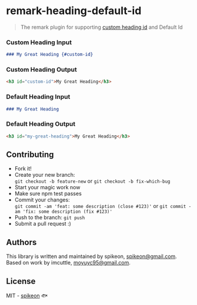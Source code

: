 # remark-heading-default-id

> The remark plugin for supporting [custom heading id](https://www.markdownguide.org/extended-syntax/#heading-ids) and Default Id

### Custom Heading Input

```markdown
### My Great Heading {#custom-id}
```

### Custom Heading Output

```html
<h3 id="custom-id">My Great Heading</h3>
```

### Default Heading Input

```markdown
### My Great Heading
```

### Default Heading Output

```html
<h3 id="my-great-heading">My Great Heading</h3>
```

## Contributing

- Fork it!
- Create your new branch:  
  `git checkout -b feature-new` or `git checkout -b fix-which-bug`
- Start your magic work now
- Make sure npm test passes
- Commit your changes:  
  `git commit -am 'feat: some description (close #123)'` or `git commit -am 'fix: some description (fix #123)'`
- Push to the branch: `git push`
- Submit a pull request :)

## Authors

This library is written and maintained by spikeon, <a href="mailto:spikeon@gmail.com">spikeon@gmail.com</a>.  
Based on work by imcuttle, <a href="mailto:moyuyc95@gmail.com">moyuyc95@gmail.com</a>.

## License

MIT - [spikeon](https://github.com/spikeon) 🐟
